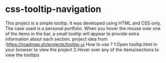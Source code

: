 # css-tooltip-navigation
This project is a simple tooltip. It was developed using HTML and CSS only. The case used is a personal portfolio. When you hover the mouse over one of the items in the bar, a small tooltip will appear to provide extra information about each section.
project idea from :https://roadmap.sh/projects/tooltip-ui 
How to use ?
1.Open tooltip.html in your browser to view the project
2.Hover over any of the items/sections to view the tooltips

